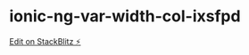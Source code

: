 # ionic-ng-var-width-col-ixsfpd

[Edit on StackBlitz ⚡️](https://stackblitz.com/edit/ionic-ng-var-width-col-ixsfpd)